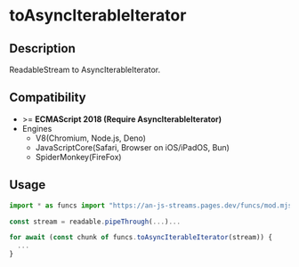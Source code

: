 # toAsyncIterableIterator

## Description
ReadableStream to AsyncIterableIterator.

## Compatibility
* \>= **ECMAScript 2018 (Require AsyncIterableIterator)**
* Engines
  * V8(Chromium, Node.js, Deno)
  * JavaScriptCore(Safari, Browser on iOS/iPadOS, Bun)
  * SpiderMonkey(FireFox)

## Usage
```ts
import * as funcs import "https://an-js-streams.pages.dev/funcs/mod.mjs"

const stream = readable.pipeThrough(...)...

for await (const chunk of funcs.toAsyncIterableIterator(stream)) {
  ...
}
```